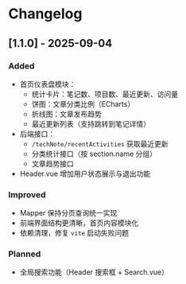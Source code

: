 # Changelog

## [1.1.0] - 2025-09-04
### Added
- 首页仪表盘模块：
  - 统计卡片：笔记数、项目数、最近更新、访问量
  - 饼图：文章分类比例（ECharts）
  - 折线图：文章发布趋势
  - 最近更新列表（支持跳转到笔记详情）
- 后端接口：
  - `/techNote/recentActivities` 获取最近更新
  - 分类统计接口（按 section.name 分组）
  - 文章趋势接口
- Header.vue 增加用户状态展示与退出功能

### Improved
- Mapper 保持分页查询统一实现
- 前端界面结构更清晰，首页内容模块化
- 依赖清理，修复 `vite` 启动失败问题

### Planned
- 全局搜索功能（Header 搜索框 + Search.vue） 